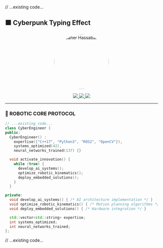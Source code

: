 // ...existing code...

## 🟩 Cyberpunk Typing Effect

<p align="center">
  <img src="assets/profile.png" alt="Saher Hassaballah" width="180" style="border-radius: 50%;" />
</p>

<p align="center">
  <a href="mailto:saherayman290@gmail.com">
    <img src="https://img.shields.io/badge/EMAIL-%23FF0000.svg?style=for-the-badge&logo=gmail&logoColor=white&color=00ff00" />
  </a>
  <a href="https://www.linkedin.com/in/saher-hassaballah-36a922196" target="_blank">
    <img src="https://img.shields.io/badge/LINKEDIN-%230077B5.svg?style=for-the-badge&logo=linkedin&logoColor=white&color=00ff00" />
  </a>
  <a href="https://github.com/SaherHassaballa" target="_blank">
    <img src="https://img.shields.io/badge/GITHUB-%23121011.svg?style=for-the-badge&logo=github&logoColor=white&color=00ff00" />
  </a>
</p>

---

### 🤖 ROBOTIC CORE PROTOCOL

```cpp
// ...existing code...
class CyberEngineer {
public:
  CyberEngineer() :
    expertise({"C++17", "Python3", "ROS2", "OpenCV"}),
    systems_optimized(42),
    neural_networks_trained(137) {}

  void activate_innovation() {
    while (true) {
      develop_ai_systems();
      optimize_robotic_kinematics();
      deploy_embedded_solutions();
    }
  }

private:
  void develop_ai_systems() { /* AI architecture implementation */ }
  void optimize_robotic_kinematics() { /* Motion planning algorithms */ }
  void deploy_embedded_solutions() { /* Hardware integration */ }

  std::vector<std::string> expertise;
  int systems_optimized;
  int neural_networks_trained;
};
```

// ...existing code...
